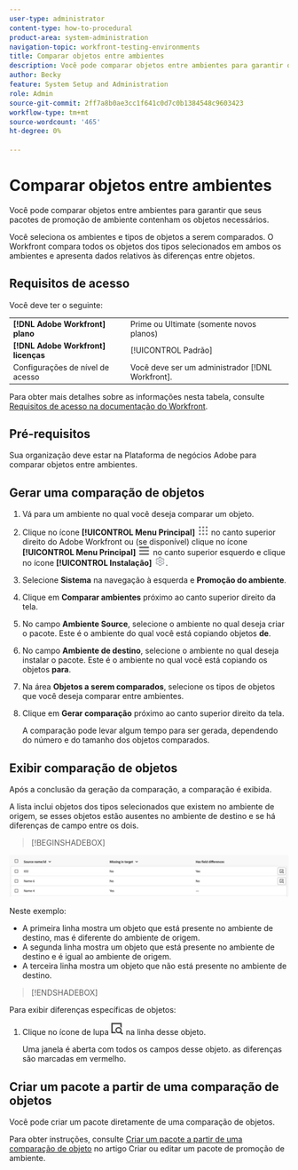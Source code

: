 ```yaml
---
user-type: administrator
content-type: how-to-procedural
product-area: system-administration
navigation-topic: workfront-testing-environments
title: Comparar objetos entre ambientes
description: Você pode comparar objetos entre ambientes para garantir que seus pacotes de promoção de ambiente contenham os objetos necessários.
author: Becky
feature: System Setup and Administration
role: Admin
source-git-commit: 2ff7a8b0ae3cc1f641c0d7c0b1384548c9603423
workflow-type: tm+mt
source-wordcount: '465'
ht-degree: 0%

---
```


# Comparar objetos entre ambientes

Você pode comparar objetos entre ambientes para garantir que seus pacotes de promoção de ambiente contenham os objetos necessários.

Você seleciona os ambientes e tipos de objetos a serem comparados. O Workfront compara todos os objetos dos tipos selecionados em ambos os ambientes e apresenta dados relativos às diferenças entre objetos.

## Requisitos de acesso

Você deve ter o seguinte:

<table>
  <tr>
   <td><strong>[!DNL Adobe Workfront] plano</strong>
   </td>
   <td> Prime ou Ultimate (somente novos planos)
   </td>
  </tr>
  <tr>
   <td><strong>[!DNL Adobe Workfront] licenças</strong>
   </td>
   <td> [!UICONTROL Padrão]
   </td>
  </tr>
   <tr>
   <td>Configurações de nível de acesso
   </td>
   <td>Você deve ser um administrador [!DNL Workfront].
   </td>
  </tr>
</table>

Para obter mais detalhes sobre as informações nesta tabela, consulte [Requisitos de acesso na documentação do Workfront](/help/quicksilver/administration-and-setup/add-users/access-levels-and-object-permissions/access-level-requirements-in-documentation.md).

## Pré-requisitos

Sua organização deve estar na Plataforma de negócios Adobe para comparar objetos entre ambientes.

## Gerar uma comparação de objetos

1. Vá para um ambiente no qual você deseja comparar um objeto.
1. Clique no ícone **[!UICONTROL Menu Principal]** ![Menu Principal](/help/_includes/assets/main-menu-icon.png) no canto superior direito do Adobe Workfront ou (se disponível) clique no ícone **[!UICONTROL Menu Principal]** ![Menu Principal](/help/_includes/assets/main-menu-icon-left-nav.png) no canto superior esquerdo e clique no ícone **[!UICONTROL Instalação]** ![Instalação](/help/_includes/assets/gear-icon-setup.png).
1. Selecione **Sistema** na navegação à esquerda e **Promoção do ambiente**.
1. Clique em **Comparar ambientes** próximo ao canto superior direito da tela.
1. No campo **Ambiente Source**, selecione o ambiente no qual deseja criar o pacote. Este é o ambiente do qual você está copiando objetos **de**.
1. No campo **Ambiente de destino**, selecione o ambiente no qual deseja instalar o pacote. Este é o ambiente no qual você está copiando os objetos **para**.
1. Na área **Objetos a serem comparados**, selecione os tipos de objetos que você deseja comparar entre ambientes.
1. Clique em **Gerar comparação** próximo ao canto superior direito da tela.

   A comparação pode levar algum tempo para ser gerada, dependendo do número e do tamanho dos objetos comparados.

## Exibir comparação de objetos

Após a conclusão da geração da comparação, a comparação é exibida.

A lista inclui objetos dos tipos selecionados que existem no ambiente de origem, se esses objetos estão ausentes no ambiente de destino e se há diferenças de campo entre os dois.

>[!BEGINSHADEBOX]

![Exemplo de comparação](assets/environment-promotion-comparison.png)

Neste exemplo:

* A primeira linha mostra um objeto que está presente no ambiente de destino, mas é diferente do ambiente de origem.
* A segunda linha mostra um objeto que está presente no ambiente de destino e é igual ao ambiente de origem.
* A terceira linha mostra um objeto que não está presente no ambiente de destino.

>[!ENDSHADEBOX]

Para exibir diferenças específicas de objetos:

1. Clique no ícone de lupa ![](assets/compare-icon.png) na linha desse objeto.

   Uma janela é aberta com todos os campos desse objeto. as diferenças são marcadas em vermelho.

## Criar um pacote a partir de uma comparação de objetos

Você pode criar um pacote diretamente de uma comparação de objetos.

Para obter instruções, consulte [Criar um pacote a partir de uma comparação de objeto](/help/quicksilver/administration-and-setup/set-up-workfront/workfront-testing-environments/environment-promotion-create-package.md#create-a-package-from-an-object-comparison) no artigo Criar ou editar um pacote de promoção de ambiente.
